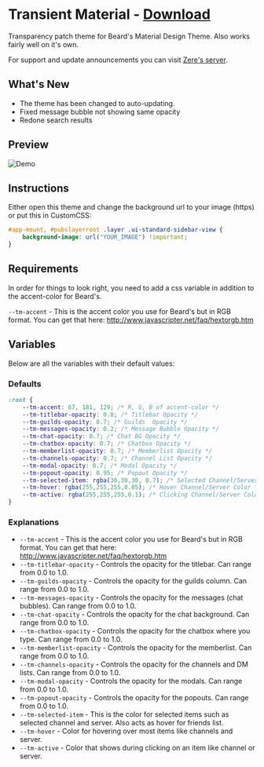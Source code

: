 # Transient Material - [Download](http://betterdiscord.net/ghdl/?url=https://raw.githubusercontent.com/rauenzi/BetterDiscordAddons/master/Themes/TransientMaterial/TransientMaterial.theme.css)

Transparency patch theme for Beard's Material Design Theme. Also works fairly well on it's own.

For support and update announcements you can visit [Zere's server](http://discord.zackrauen.com/).

## What's New

- The theme has been changed to auto-updating.
- Fixed message bubble not showing same opacity
- Redone search results

## Preview

![Demo](http://discord.zackrauen.com/TransientMaterial/demo.png)

## Instructions

Either open this theme and change the background url to your image (https) or put this in CustomCSS:

```css
#app-mount, #pubslayerroot .layer .ui-standard-sidebar-view {
    background-image: url("YOUR_IMAGE") !important;
}
```

## Requirements
In order for things to look right, you need to add a css variable in addition to the accent-color for Beard's.

`--tm-accent` - This is the accent color you use for Beard's but in RGB format. You can get that here: http://www.javascripter.net/faq/hextorgb.htm

## Variables

Below are all the variables with their default values:

### Defaults

```css
:root {
    --tm-accent: 67, 181, 129; /* R, G, B of accent-color */
    --tm-titlebar-opacity: 0.8; /* Titlebar Opacity */
    --tm-guilds-opacity: 0.7; /* Guilds  Opacity */
    --tm-messages-opacity: 0.2; /* Message Bubble Opacity */
    --tm-chat-opacity: 0.7; /* Chat BG Opacity */
    --tm-chatbox-opacity: 0.7; /* Chatbox Opacity */
    --tm-memberlist-opacity: 0.7; /* Memberlist Opacity */
    --tm-channels-opacity: 0.7; /* Channel List Opacity */
    --tm-modal-opacity: 0.7; /* Modal Opacity */
    --tm-popout-opacity: 0.95; /* Popout Opacity */
    --tm-selected-item: rgba(30,30,30, 0.7); /* Selected Channel/Server Color */
    --tm-hover: rgba(255,255,255,0.05); /* Hover Channel/Server Color */
    --tm-active: rgba(255,255,255,0.1); /* Clicking Channel/Server Color */
}
```

### Explanations

 - `--tm-accent` - This is the accent color you use for Beard's but in RGB format. You can get that here: http://www.javascripter.net/faq/hextorgb.htm
 - `--tm-titlebar-opacity` - Controls the opacity for the titlebar. Can range from 0.0 to 1.0.
 - `--tm-guilds-opacity` - Controls the opacity for the guilds column. Can range from 0.0 to 1.0.
 - `--tm-messages-opacity` - Controls the opacity for the messages (chat bubbles). Can range from 0.0 to 1.0.
 - `--tm-chat-opacity` - Controls the opacity for the chat background. Can range from 0.0 to 1.0.
 - `--tm-chatbox-opacity` - Controls the opacity for the chatbox where you type. Can range from 0.0 to 1.0.
 - `--tm-memberlist-opacity` - Controls the opacity for the memberlist. Can range from 0.0 to 1.0.
 - `--tm-channels-opacity` - Controls the opacity for the channels and DM lists. Can range from 0.0 to 1.0.
 - `--tm-modal-opacity` - Controls the opacity for the modals. Can range from 0.0 to 1.0.
 - `--tm-popout-opacity` - Controls the opacity for the popouts. Can range from 0.0 to 1.0.
 - `--tm-selected-item` - This is the color for selected items such as selected channel and server. Also acts as hover for friends list.
 - `--tm-hover` - Color for hovering over most items like channels and server.
 - `--tm-active` - Color that shows during clicking on an item like channel or server.
